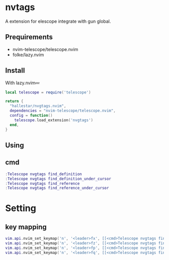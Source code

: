 # nvtags
A extension for elescope integrate with gun global.

## Prequirements

- nvim-telescope/telescope.nvim
- folke/lazy.nvim

## Install

With lazy.nvim💤
```lua
local telescope = require('telescope')

return {
  "hallestar/nvgtags.nvim",
  dependencies = "nvim-telescope/telescope.nvim",
  config = function()
    telescope.load_extension('nvgtags')
  end,
}
```
## Using
## cmd

```lua
:Telescope nvgtags find_definition
:Telescope nvgtags find_definition_under_cursor
:Telescope nvgtags find_reference
:Telescope nvgtags find_reference_under_cursor
```

# Setting

## key mapping

```lua
vim.api.nvim_set_keymap('n', '<leader>fx', [[<cmd>Telescope nvgtags find_definition<CR>]], {noremap=true, silent=true})
vim.api.nvim_set_keymap('n', '<leader>fz', [[<cmd>Telescope nvgtags find_definition_under_cursor<CR>]], {noremap=true, silent=true})
vim.api.nvim_set_keymap('n', '<leader>fp', [[<cmd>Telescope nvgtags find_reference<CR>]], {noremap=true, silent=true})
vim.api.nvim_set_keymap('n', '<leader>fq', [[<cmd>Telescope nvgtags find_reference_under_cursor<CR>]], {noremap=true, silent=true})
```


